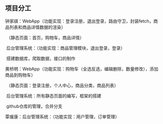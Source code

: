 ## 项目分工

钟家祺：WebApp（功能实现：登录注册，退出登录，路由守卫，封装fetch，商品列表和商品详情数据的渲染）

​                               （静态页面：首页，购物车，商品详情）

​               后台管理系统：（功能实现：商品管理模块，退出登录，登录）

​               搭建数据库，爬取数据，接口的制作



黄桥明：WebApp（功能实现：购物车（全选反选，编辑删除，数量修改），添加商品到购物车）

​                               （静态页面：登录注册，个人中心，商品分类，商品列表）

​              后台管理系统：所有静态页面的编写，框架的搭建

​             github仓库的管理，合并分支



覃瑗康：后台管理系统：（功能实现：用户管理，订单管理）